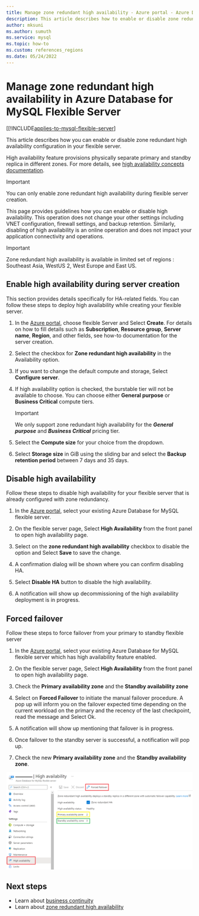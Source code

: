 ```yaml
---
title: Manage zone redundant high availability - Azure portal - Azure Database for MySQL Flexible Server
description: This article describes how to enable or disable zone redundant high availability in Azure Database for MySQL flexible Server through the Azure portal.
author: mksuni
ms.author: sumuth
ms.service: mysql
ms.topic: how-to
ms.custom: references_regions
ms.date: 05/24/2022
---
```


# Manage zone redundant high availability in Azure Database for MySQL Flexible Server 

[[!INCLUDE[applies-to-mysql-flexible-server](../includes/applies-to-mysql-flexible-server.md)]

This article describes how you can enable or disable zone redundant high availability configuration in your flexible server.

High availability feature provisions physically separate primary and standby replica in different zones. For more details, see [high availability concepts documentation](./concepts/../concepts-high-availability.md).

> [!IMPORTANT]
> You can only enable zone redundant high availability during flexible server creation.

This page provides guidelines how you can enable or disable high availability. This operation does not change your other settings including VNET configuration, firewall settings, and backup retention. Similarly, disabling of high availability is an online operation and does not impact your application connectivity and operations.

> [!IMPORTANT]
> Zone redundant high availability is available in limited set of regions : Southeast Asia, WestUS 2, West Europe and East US.  

## Enable high availability during server creation

This section provides details specifically for HA-related fields. You can follow these steps to deploy high availability while creating your flexible server.

1. In the [Azure portal](https://portal.azure.com/), choose flexible Server and Select **Create**.  For details on how to fill details such as **Subscription**, **Resource group**, **Server name**, **Region**, and other fields, see how-to documentation for the server creation.

2. Select the checkbox for **Zone redundant high availability** in the Availability option.

3. If you want to change the default compute and storage, Select  **Configure server**.

4. If high availability option is checked, the burstable tier will not be available to choose. You can choose either
    **General purpose** or **Business Critical** compute tiers.

    > [!IMPORTANT]
    > We only support zone redundant high availability for the ***General purpose*** and ***Business Critical*** pricing tier.

5. Select the **Compute size** for your choice from the dropdown.

6. Select **Storage size** in GiB using the sliding bar and select the **Backup retention period** between 7 days and 35 days.   

## Disable high availability

Follow these steps to disable high availability for your flexible server that is already configured with zone redundancy.

1. In the [Azure portal](https://portal.azure.com/), select your existing Azure Database for MySQL flexible server.

2. On the flexible server page, Select **High Availability** from the front panel to open high availability page.

3. Select on the **zone redundant high availability** checkbox to disable the option and Select **Save** to save the change.

4. A confirmation dialog will be shown where you can confirm disabling HA.

5. Select **Disable HA** button to disable the high availability.

6. A notification will show up decommissioning of the high availability deployment is in progress.

## Forced failover

Follow these steps to force failover from your primary to standby flexible server

1. In the [Azure portal](https://portal.azure.com/), select your existing Azure Database for MySQL flexible server which has high availability feature enabled.

2. On the flexible server page, Select **High Availability** from the front panel to open high availability page.

3. Check the **Primary availability zone** and the **Standby availability zone**

4. Select on **Forced Failover** to initiate the manual failover procedure. A pop up will inform you on the failover expected time depending on the current workload on the primary and the recency of the last checkpoint, read the message and Select Ok.

5. A notification will show up mentioning that failover is in progress.

6. Once failover to the standby server is successful, a notification will pop up.

7. Check the new **Primary availability zone** and the **Standby availability zone**.

![How to forced failover](media/how-to-configure-high-availability/how-to-forced-failover.png) 

## Next steps

- Learn about [business continuity](./concepts-business-continuity.md)
- Learn about [zone redundant high availability](./concepts-high-availability.md)
